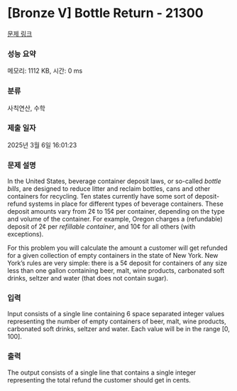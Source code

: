 # [Bronze V] Bottle Return - 21300 

[문제 링크](https://www.acmicpc.net/problem/21300) 

### 성능 요약

메모리: 1112 KB, 시간: 0 ms

### 분류

사칙연산, 수학

### 제출 일자

2025년 3월 6일 16:01:23

### 문제 설명

<p>In the United States, beverage container deposit laws, or so-called <em>bottle bills</em>, are designed to reduce litter and reclaim bottles, cans and other containers for recycling. Ten states currently have some sort of deposit-refund systems in place for different types of beverage containers. These deposit amounts vary from 2¢ to 15¢ per container, depending on the type and volume of the container. For example, Oregon charges a (refundable) deposit of 2¢ per <em>refillable container</em>, and 10¢ for all others (with exceptions).</p>

<p>For this problem you will calculate the amount a customer will get refunded for a given collection of empty containers in the state of New York. New York’s rules are very simple: there is a 5¢ deposit for containers of any size less than one gallon containing beer, malt, wine products, carbonated soft drinks, seltzer and water (that does not contain sugar).</p>

### 입력 

 <p>Input consists of a single line containing 6 space separated integer values representing the number of empty containers of beer, malt, wine products, carbonated soft drinks, seltzer and water. Each value will be in the range [0, 100].</p>

### 출력 

 <p>The output consists of a single line that contains a single integer representing the total refund the customer should get in cents.</p>


